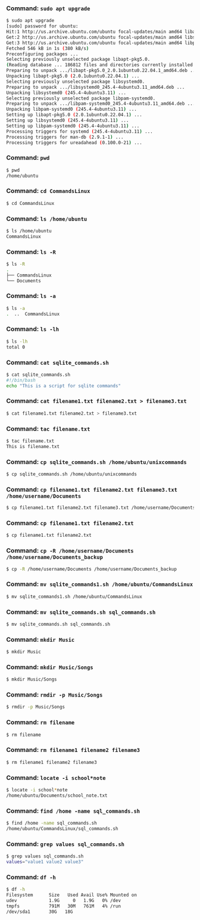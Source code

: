 ### Command: `sudo apt upgrade`
```bash
$ sudo apt upgrade
[sudo] password for ubuntu:
Hit:1 http://us.archive.ubuntu.com/ubuntu focal-updates/main amd64 libapt-pkg5.0 (2.0.1ubuntu0.22.04.1) amd64 [121 kB]
Get:2 http://us.archive.ubuntu.com/ubuntu focal-updates/main amd64 libsystemd0 (245.4-4ubuntu3.11) amd64 [224 kB]
Get:3 http://us.archive.ubuntu.com/ubuntu focal-updates/main amd64 libpam-systemd0 (245.4-4ubuntu3.11) amd64 [201 kB]
Fetched 546 kB in 1s (380 kB/s)
Preconfiguring packages ...
Selecting previously unselected package libapt-pkg5.0.
(Reading database ... 186812 files and directories currently installed.)
Preparing to unpack .../libapt-pkg5.0_2.0.1ubuntu0.22.04.1_amd64.deb ...
Unpacking libapt-pkg5.0 (2.0.1ubuntu0.22.04.1) ...
Selecting previously unselected package libsystemd0.
Preparing to unpack .../libsystemd0_245.4-4ubuntu3.11_amd64.deb ...
Unpacking libsystemd0 (245.4-4ubuntu3.11) ...
Selecting previously unselected package libpam-systemd0.
Preparing to unpack .../libpam-systemd0_245.4-4ubuntu3.11_amd64.deb ...
Unpacking libpam-systemd0 (245.4-4ubuntu3.11) ...
Setting up libapt-pkg5.0 (2.0.1ubuntu0.22.04.1) ...
Setting up libsystemd0 (245.4-4ubuntu3.11) ...
Setting up libpam-systemd0 (245.4-4ubuntu3.11) ...
Processing triggers for systemd (245.4-4ubuntu3.11) ...
Processing triggers for man-db (2.9.1-1) ...
Processing triggers for ureadahead (0.100.0-21) ...
```
### Command: `pwd`
```bash
$ pwd
/home/ubuntu
```
### Command: `cd CommandsLinux`
```bash
$ cd CommandsLinux
```
### Command: `ls /home/ubuntu`
```bash
$ ls /home/ubuntu
CommandsLinux
```
### Command: `ls -R`
```bash
$ ls -R
.
├── CommandsLinux
└── Documents
```
### Command: `ls -a`
```bash
$ ls -a
.  ..  CommandsLinux
```
### Command: `ls -lh`
```bash
$ ls -lh
total 0
```
### Command: `cat sqlite_commands.sh`
```bash
$ cat sqlite_commands.sh
#!/bin/bash
echo "This is a script for sqlite commands"
```
### Command: `cat filename1.txt filename2.txt > filename3.txt`
```bash
$ cat filename1.txt filename2.txt > filename3.txt
```
### Command: `tac filename.txt`
```bash
$ tac filename.txt
This is filename.txt
```
### Command: `cp sqlite_commands.sh /home/ubuntu/unixcommands`
```bash
$ cp sqlite_commands.sh /home/ubuntu/unixcommands
```
### Command: `cp filename1.txt filename2.txt filename3.txt /home/username/Documents`
```bash
$ cp filename1.txt filename2.txt filename3.txt /home/username/Documents
```
### Command: `cp filename1.txt filename2.txt`
```bash
$ cp filename1.txt filename2.txt
```
### Command: `cp -R /home/username/Documents /home/username/Documents_backup`
```bash
$ cp -R /home/username/Documents /home/username/Documents_backup
```
### Command: `mv sqlite_commands1.sh /home/ubuntu/CommandsLinux`
```bash
$ mv sqlite_commands1.sh /home/ubuntu/CommandsLinux
```
### Command: `mv sqlite_commands.sh sql_commands.sh`
```bash
$ mv sqlite_commands.sh sql_commands.sh
```
### Command: `mkdir Music`
```bash
$ mkdir Music
```
### Command: `mkdir Music/Songs`
```bash
$ mkdir Music/Songs
```
### Command: `rmdir -p Music/Songs`
```bash
$ rmdir -p Music/Songs
```
### Command: `rm filename`
```bash
$ rm filename
```
### Command: `rm filename1 filename2 filename3`
```bash
$ rm filename1 filename2 filename3
```
### Command: `locate -i school*note`
```bash
$ locate -i school*note
/home/ubuntu/Documents/school_note.txt
```
### Command: `find /home -name sql_commands.sh`
```bash
$ find /home -name sql_commands.sh
/home/ubuntu/CommandsLinux/sql_commands.sh
```
### Command: `grep values sql_commands.sh`
```bash
$ grep values sql_commands.sh
values="value1 value2 value3"
```
### Command: `df -h`
```bash
$ df -h
Filesystem      Size   Used Avail Use% Mounted on
udev            1.9G     0   1.9G   0% /dev
tmpfs           791M   30M   761M   4% /run
/dev/sda1       30G   18G
```